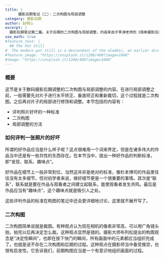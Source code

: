 ```yaml
---
title: |
      摄影后期笔记（二）：二次构图与局部调整
category: 摄影后期
author: 赵明心
excerpt: |
  摄影后期笔记第二篇，关于后期的二次构图与局部调整，内容来自于李涛老师的《简单摄影后期高高手》视频教程。
use_math: true
#feature_text: |
  ## The Pot Still
#  The modern pot still is a descendant of the alembic, an earlier distillation device
#feature_image: "https://unsplash.it/1200/400?image=1048"
#image: "https://unsplash.it/1200/400?image=1048"
---
```

### 概要
这节是关于数码摄影后期调整的二次构图与局部调整的内容。在进行局部调整之前，一般需要先对片子进行水平矫正、垂直矫正和重新裁切，这个过程就是二次构图。之后再对片子的局部进行修饰和调整。本节包括的内容有：

- 评判照片好坏的一种标准
- 二次构图
- 局部调整的方法

### 如何评判一张照片的好坏
所谓的好作品应当是什么样子呢？这点很难用一个词来界定，但是在诸多伟大的作品当中还是有一些共性的东西存在。在本节当中，提出一种好作品的判断标准，即“发现、联系、趣味点”。

好作品在细节上一般非常到位，当然这并非是绝对的标准，像杉本博司的作品里往往没有太多细节，但对初学者来说，做好细节更是一个很重要的事情。其次是“联系”，联系就是要在作品与观看者之间建立起联系，能使观看者发生共鸣。最后是作品应当有“趣味点”，这个趣味点就是吸引人之处。

这些评判作品的标准在构图的笔记中还会更详细地讨论，这里就不展开写了。
### 二次构图
二次构图简单说就是裁图。有种观点认为现在相机的像素非常高，可以用广角镜头拍，拍完以后再决定怎么裁。这种观点显然是错的。摄影大师布列松提出的构图观念是“决定性瞬间”，也即在按下快门的瞬间，所有画面中的元素都应当组织完成了。也就是说不存在二次构图和后期的过程。这种观点在摄影师当中备受推崇，也很有启发性。它告诉我们，前期构图应当是一个有意识地组织画面的过程。

